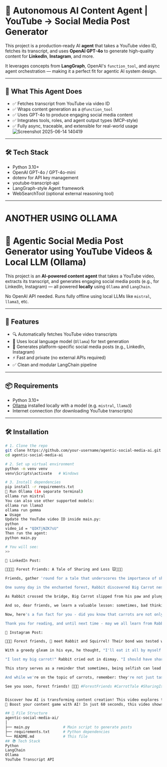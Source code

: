 # 🤖 Autonomous AI Content Agent | YouTube → Social Media Post Generator

This project is a production-ready AI **agent** that takes a YouTube video ID, fetches its transcript, and uses **OpenAI GPT-4o** to generate high-quality content for **LinkedIn**, **Instagram**, and more.

It leverages concepts from **LangGraph**, OpenAI's `function_tool`, and async agent orchestration — making it a perfect fit for agentic AI system design.

---

## 🌟 What This Agent Does

- ✅ Fetches transcript from YouTube via video ID
- ✅ Wraps content generation as a `@function_tool`
- ✅ Uses GPT-4o to produce engaging social media content
- ✅ Integrates tools, roles, and agent output types (MCP-style)
- ✅ Fully async, traceable, and extensible for real-world usage![Screenshot 2025-06-14 140419](https://github.com/user-attachments/assets/e715299e-9e0f-4bee-8da2-2e18e0cfb373)


---

## 🛠 Tech Stack

- Python 3.10+
- OpenAI GPT-4o / GPT-4o-mini
- dotenv for API key management
- youtube-transcript-api
- LangGraph-style Agent framework
- WebSearchTool (optional external reasoning tool)

---
# ANOTHER USING OLLAMA

# 🎯 Agentic Social Media Post Generator using YouTube Videos & Local LLM (Ollama)

This project is an **AI-powered content agent** that takes a YouTube video, extracts its transcript, and generates engaging social media posts (e.g., for LinkedIn, Instagram) — all powered **locally** using `Ollama` and `LangChain`.

No OpenAI API needed. Runs fully offline using local LLMs like `mistral`, `llama3`, etc.

---

## 🚀 Features

- 🔍 Automatically fetches YouTube video transcripts
- 🧠 Uses local language model (`Ollama`) for text generation
- 📣 Generates platform-specific social media posts (e.g., LinkedIn, Instagram)
- ⚡ Fast and private (no external APIs required)
- ✅ Clean and modular LangChain pipeline

---

## 📦 Requirements

- Python 3.10+
- [Ollama](https://ollama.com/) installed locally with a model (e.g. `mistral`, `llama3`)
- Internet connection (for downloading YouTube transcripts)

---

## 🛠 Installation

```bash
# 1. Clone the repo
git clone https://github.com/your-username/agentic-social-media-ai.git
cd agentic-social-media-ai

# 2. Set up virtual environment
python -m venv venv
venv\Scripts\activate   # Windows

# 3. Install dependencies
pip install -r requirements.txt
🧠 Run Ollama (in separate terminal)
ollama run mistral
You can also use other supported models:
ollama run llama3
ollama run gemma
▶️ Usage
Update the YouTube video ID inside main.py:
python
video_id = "QIKTjNZK7sU"
Then run the agent:
python main.py

# You will see:
>> 

📣 LinkedIn Post:

🌿🥕🐰🐭 Forest Friends: A Tale of Sharing and Loss 🐭🥕🐰🌿

Friends, gather 'round for a tale that underscores the importance of sharing, the perils of greed, and the power of second chances. This heartwarming story revolves around two unlikely forest pals: Big Carrot, the humble root vegetable, and Rabbit and Squirrel, our furry friends.

One sunny day in the enchanted forest, Rabbit discovered Big Carrot nestled near a bush. Overwhelmed by its size and allure, Rabbit's greed took over, and he resolved to keep it for himself. With a skip and a hop, he embarked on his journey home, but little did he know that his decision would lead him down an unexpected path.

As Rabbit crossed the bridge, Big Carrot slipped from his paw and plunged into the river below. Heartbroken and remorseful, Rabbit cried out in dismay: "I lost my big carrot!" In that moment of sorrow, he realized that if only he had shared with Squirrel, perhaps this fiasco could have been avoided.

And so, dear friends, we learn a valuable lesson: sometimes, bad thinking yields poor results. Remember to always consider the impact of your choices on others and yourself.

Now, here's a fun fact for you - did you know that carrots are not only delicious but also excellent for your eyesight? So go ahead and ask your mother for a lovely carrot, and take a healthy bite into raw goodness! 🥕

Thank you for reading, and until next time - may we all learn from Rabbit's experience and always remember the importance of sharing. 🐰🌿🐭��

📣 Instagram Post:

🌿🐰🌲 Forest friends, 👀 meet Rabbit and Squirrel! Their bond was tested when Rabbit stumbled upon a big, juicy carrot near a bush. 🥕

With a greedy gleam in his eye, he thought, "I'll eat it all by myself." But alas, as he crossed the bridge, the carrot slipped from his paw and plunged into the river. 😞

"I lost my big carrot!" Rabbit cried out in dismay. "I should have shared it with Squirrel."

This story serves as a reminder that sometimes, being selfish can lead to poor results. Let's always choose kindness and share our blessings! 💙

And while we're on the topic of carrots, remember: they're not just tasty, but super good for your eyes! So go ahead, ask Mom for a lovely carrot, and don't forget to eat it raw! 🥕🧑‍🍳

See you soon, forest friends! 🌲🐰💚 #ForestFriends #CarrotTale #SharingIsCaring #EatYourCarrots #HealthyHabits


Discover how AI is transforming content creation! This video explores the power of local LLMs and LangChain...
🤖 Boost your content game with AI! In just 60 seconds, this video shows how to turn transcripts into 🔥 posts.

## 📁 File Structure
agentic-social-media-ai/
│
├── main.py               # Main script to generate posts
├── requirements.txt      # Python dependencies
└── README.md             # This file
## 📚 Tech Stack
Python
LangChain
Ollama
YouTube Transcript API
